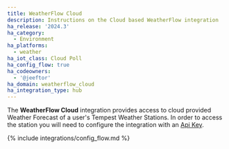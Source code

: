 ```yaml
---
title: WeatherFlow Cloud
description: Instructions on the Cloud based WeatherFlow integration
ha_release: '2024.3'
ha_category:
  - Environment
ha_platforms:
  - weather
ha_iot_class: Cloud Poll
ha_config_flow: true
ha_codeowners:
  - '@jeeftor'
ha_domain: weatherflow_cloud
ha_integration_type: hub
---
```


The **WeatherFlow Cloud** integration provides access to cloud provided Weather Forecast of a user's Tempest Weather Stations. In order to access the station you will need to configure the integration with an [Api Key](https://weatherflow.github.io/Tempest/api/).

{% include integrations/config_flow.md %}
